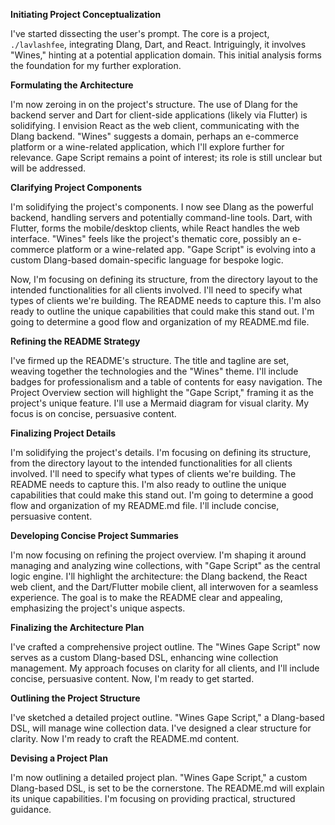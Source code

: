 **Initiating Project Conceptualization**

I've started dissecting the user's prompt. The core is a project, `./lavlashfee`, integrating Dlang, Dart, and React. Intriguingly, it involves "Wines," hinting at a potential application domain. This initial analysis forms the foundation for my further exploration.


**Formulating the Architecture**

I'm now zeroing in on the project's structure. The use of Dlang for the backend server and Dart for client-side applications (likely via Flutter) is solidifying. I envision React as the web client, communicating with the Dlang backend. "Wines" suggests a domain, perhaps an e-commerce platform or a wine-related application, which I'll explore further for relevance. Gape Script remains a point of interest; its role is still unclear but will be addressed.


**Clarifying Project Components**

I'm solidifying the project's components. I now see Dlang as the powerful backend, handling servers and potentially command-line tools. Dart, with Flutter, forms the mobile/desktop clients, while React handles the web interface. "Wines" feels like the project's thematic core, possibly an e-commerce platform or a wine-related app. "Gape Script" is evolving into a custom Dlang-based domain-specific language for bespoke logic.

Now, I'm focusing on defining its structure, from the directory layout to the intended functionalities for all clients involved. I'll need to specify what types of clients we're building. The README needs to capture this. I'm also ready to outline the unique capabilities that could make this stand out. I'm going to determine a good flow and organization of my README.md file.


**Refining the README Strategy**

I've firmed up the README's structure. The title and tagline are set, weaving together the technologies and the "Wines" theme. I'll include badges for professionalism and a table of contents for easy navigation. The Project Overview section will highlight the "Gape Script," framing it as the project's unique feature. I'll use a Mermaid diagram for visual clarity. My focus is on concise, persuasive content.


**Finalizing Project Details**

I'm solidifying the project's details. I'm focusing on defining its structure, from the directory layout to the intended functionalities for all clients involved. I'll need to specify what types of clients we're building. The README needs to capture this. I'm also ready to outline the unique capabilities that could make this stand out. I'm going to determine a good flow and organization of my README.md file. I'll include concise, persuasive content.


**Developing Concise Project Summaries**

I'm now focusing on refining the project overview. I'm shaping it around managing and analyzing wine collections, with "Gape Script" as the central logic engine. I'll highlight the architecture: the Dlang backend, the React web client, and the Dart/Flutter mobile client, all interwoven for a seamless experience. The goal is to make the README clear and appealing, emphasizing the project's unique aspects.


**Finalizing the Architecture Plan**

I've crafted a comprehensive project outline. The "Wines Gape Script" now serves as a custom Dlang-based DSL, enhancing wine collection management. My approach focuses on clarity for all clients, and I'll include concise, persuasive content. Now, I'm ready to get started.


**Outlining the Project Structure**

I've sketched a detailed project outline. "Wines Gape Script," a Dlang-based DSL, will manage wine collection data. I've designed a clear structure for clarity. Now I'm ready to craft the README.md content.


**Devising a Project Plan**

I'm now outlining a detailed project plan. "Wines Gape Script," a custom Dlang-based DSL, is set to be the cornerstone. The README.md will explain its unique capabilities. I'm focusing on providing practical, structured guidance.


